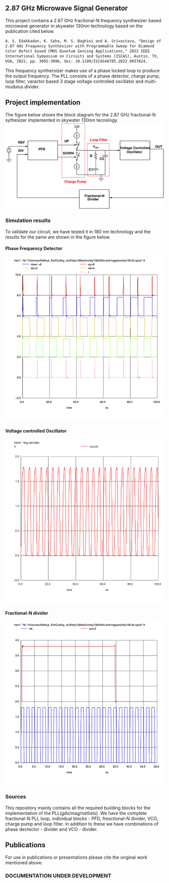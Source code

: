 ## 2.87 GHz Microwave Signal Generator

This project contains a 2.87 GHz fractional-N frequency synthesizer based microwave generator in skywater 130nm technology based on the publication cited below. 

```
A. S. Edakkadan, K. Saha, M. S. Baghini and A. Srivastava, "Design of 2.87 GHz Frequency Synthesizer with Programmable Sweep for Diamond Color Defect based CMOS Quantum Sensing Applications," 2022 IEEE International Symposium on Circuits and Systems (ISCAS), Austin, TX, USA, 2022, pp. 3092-3096, doi: 10.1109/ISCAS48785.2022.9937824.
```


This frequency synthersizer makes use of a phase locked loop to produce the output frequency. The PLL consists of a phase detector, charge pump, loop filter, varactor based 3 stage voltage controlled oscillator and multi-modulus divider.

## Project implementation
The figure below shows the block diagram for the 2.87 GHz fractional-N sythesizer implemented in skywater 130nm tecnology.  
![PLL loop](Images/PLL.png "Fractional -N synthesiszer PLL")


### Simulation results
To validate our circuit, we have tested it in 180 nm technology and the results for the same are shown in the figure below.
#### Phase Frequency Detector
![](Images/pfd.png)
#### Voltage controlled Oscillator
![](Images/ro_cbank_var_post.png)
#### Fractional-N divider
![](Images/div.png)
### Sources
This repository mainly contains all the required building blocks for the implementation of the PLL(gds/mag/netlists). We have the complete fractional-N PLL loop, individual blocks - PFD, fresctional-N divider, VCO, charge pump and loop filter. In addition to these we have combinations of phase dectector - divider and VCO - divider.  

## Publications

For use in publications or presentations please cite the original work mentioned above.




### DOCUMENTATION UNDER DEVELOPMENT
